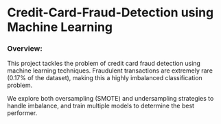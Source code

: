 # Credit-Card-Fraud-Detection using Machine Learning

### Overview:
This project tackles the problem of credit card fraud detection using machine learning techniques. Fraudulent transactions are extremely rare (0.17% of the dataset), making this a highly imbalanced classification problem.

We explore both oversampling (SMOTE) and undersampling strategies to handle imbalance, and train multiple models to determine the best performer.
